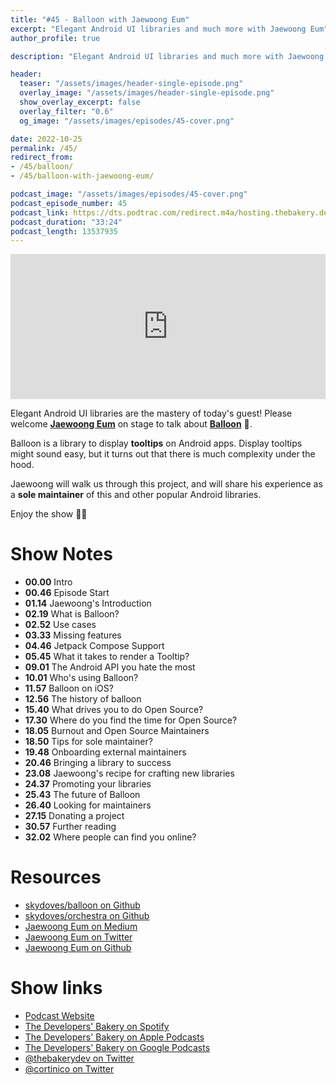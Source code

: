```yaml
---
title: "#45 - Balloon with Jaewoong Eum"
excerpt: "Elegant Android UI libraries and much more with Jaewoong Eum"
author_profile: true

description: "Elegant Android UI libraries and much more with Jaewoong Eum"

header:
  teaser: "/assets/images/header-single-episode.png"
  overlay_image: "/assets/images/header-single-episode.png"
  show_overlay_excerpt: false
  overlay_filter: "0.6"
  og_image: "/assets/images/episodes/45-cover.png"

date: 2022-10-25
permalink: /45/
redirect_from:
- /45/balloon/
- /45/balloon-with-jaewoong-eum/

podcast_image: "/assets/images/episodes/45-cover.png"
podcast_episode_number: 45
podcast_link: https://dts.podtrac.com/redirect.m4a/hosting.thebakery.dev/45-thedevelopersbakery-balloon.m4a
podcast_duration: "33:24"
podcast_length: 13537935
---
```


<iframe src="https://open.spotify.com/embed-podcast/show/4jV6Yoz7D38sZJlYMzJm3k" width="100%" height="232" frameborder="0" allowtransparency="true" allow="encrypted-media"></iframe>
            
Elegant Android UI libraries are the mastery of today's guest! Please welcome [**Jaewoong Eum**](https://twitter.com/github_skydoves) on stage to talk about [**Balloon**](https://github.com/skydoves/balloon) 🎈.

Balloon is a library to display **tooltips** on Android apps. Display tooltips might sound easy, but it turns out that there is much complexity under the hood.

Jaewoong will walk us through this project, and will share his experience as a **sole maintainer** of this and other popular Android libraries.

Enjoy the show 👨‍🍳

# Show Notes

- **00.00** Intro
- **00.46** Episode Start
- **01.14** Jaewoong's Introduction
- **02.19** What is Balloon?
- **02.52** Use cases
- **03.33** Missing features
- **04.46** Jetpack Compose Support
- **05.45** What it takes to render a Tooltip?
- **09.01** The Android API you hate the most
- **10.01** Who's using Balloon?
- **11.57** Balloon on iOS?
- **12.56** The history of balloon
- **15.40** What drives you to do Open Source?
- **17.30** Where do you find the time for Open Source?
- **18.05** Burnout and Open Source Maintainers
- **18.50** Tips for sole maintainer?
- **19.48** Onboarding external maintainers
- **20.46** Bringing a library to success
- **23.08** Jaewoong's recipe for crafting new libraries
- **24.37** Promoting your libraries
- **25.43** The future of Balloon
- **26.40** Looking for maintainers
- **27.15** Donating a project
- **30.57** Further reading
- **32.02** Where people can find you online?

# Resources

* <i class="fab fa-github"></i> [skydoves/balloon on Github](https://github.com/skydoves/balloon)
* <i class="fab fa-github"></i> [skydoves/orchestra on Github](https://github.com/skydoves/orchestra#balloon)
* <i class="fab fa-medium"></i> [Jaewoong Eum on Medium](https://skydoves.medium.com/)
* <i class="fab fa-twitter"></i> [Jaewoong Eum on Twitter](https://twitter.com/github_skydoves)
* <i class="fab fa-github"></i> [Jaewoong Eum on Github](https://github.com/skydoves)

# Show links

* <i class="fas fa-link"></i> [Podcast Website](https://thebakery.dev)
* <i class="fab fa-spotify"></i> [The Developers' Bakery on Spotify](https://open.spotify.com/show/4jV6Yoz7D38sZJlYMzJm3k?si=AL3ske_0R_CKlEScMhYhug)
* <i class="fas fa-podcast"></i> [The Developers' Bakery on Apple Podcasts](https://podcasts.apple.com/us/podcast/the-developers-bakery/id1542849034)
* <i class="fab fa-google-play"></i> [The Developers' Bakery on Google Podcasts](https://podcasts.google.com/feed/aHR0cHM6Ly90aGViYWtlcnkuZGV2L3BvZGNhc3QueG1s)
* <i class="fab fa-twitter"></i> [@thebakerydev on Twitter](https://twitter.com/thebakerydev)
* <i class="fab fa-twitter"></i> [@cortinico on Twitter](https://twitter.com/cortinico)